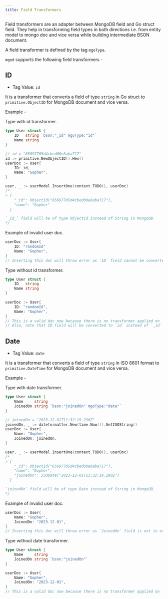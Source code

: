 ```yaml
---
title: Field Transformers
---
```


Field transformers are an adapter between MongoDB field and Go struct field. They help in transforming field types in both directions i.e. from entity model to mongo doc and vice versa while building intermediate BSON document.

A field transformer is defined by the tag `mgoType`.

`mgod` supports the following field transformers -

## ID
* Tag Value: `id`

It is a transformer that converts a field of type `string` in Go struct to `primitive.ObjectID` for MongoDB document and vice versa.

Example -

Type with id transformer.
```go
type User struct {
	ID   string `bson:"_id" mgoType:"id"`
	Name string
}

// id = "65697705d4cbed00e8aba717"
id := primitive.NewObjectID().Hex()
userDoc := User{
	ID: id,
	Name: "Gopher",
}

user, _ := userModel.InsertOne(context.TODO(), userDoc)
/*
> {
	"_id": ObjectId("65697705d4cbed00e8aba717"),
	"name": "Gopher"
  }

`_id_` field will be of type ObjectId instead of String in MongoDB.
*/
```

Example of invalid user doc.
```go
userDoc := User{
	ID: "randomId"
	Name: "Gopher",
}
// Inserting this doc will throw error as `ID` field cannot be converted to primitive.ObjectID.
```

Type without id transformer.
```go
type User struct {
	ID   string
	Name string
}

userDoc := User{
	ID: "randomId",
	Name: "Gopher",
}
// This is a valid doc now because there is no transformer applied on `ID` field.
// Also, note that ID field will be converted to `id` instead of `_id` because BSON tag is not present.
```

## Date
* Tag Value: `date`

It is a transformer that converts a field of type `string` in ISO 8601 format to `primitive.DateTime` for MongoDB document and vice versa.

Example -

Type with date transformer.
```go
type User struct {
	Name     string
	JoinedOn string `bson:"joinedOn" mgoType:"date"`
}

// joinedOn = "2023-12-01T11:32:19.290Z"
joinedOn, _ := dateformatter.New(time.Now()).GetISOString()
userDoc := User{
	Name: "Gopher",
	JoinedOn: joinedOn,
}

user, _ := userModel.InsertOne(context.TODO(), userDoc)
/*
> {
	"_id": ObjectId("65697705d4cbed00e8aba717"),
	"name": "Gopher",
	"joinedOn": ISODate("2023-12-01T11:32:19.290Z")
  }

`joinedOn` field will be of type Date instead of String in MongoDB.
*/
```

Example of invalid user doc.
```go
userDoc := User{
	Name: "Gopher",
	JoinedOn: "2023-12-01",
}
// Inserting this doc will throw error as `JoinedOn` field is not in expected ISO 8601 format.
```

Type without date transformer.
```go
type User struct {
	Name     string
	JoinedOn string `bson:"joinedOn"`
}

userDoc := User{
	Name: "Gopher",
	JoinedOn: "2023-12-01",
}
// This is a valid doc now because there is no transformer applied on `JoinedOn` field.
```